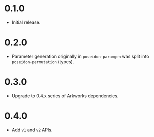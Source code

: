 # 0.1.0

* Initial release.

# 0.2.0

* Parameter generation originally in `poseidon-paramgen` was split into
`poseidon-permutation` (types).

# 0.3.0

* Upgrade to 0.4.x series of Arkworks dependencies.

# 0.4.0

* Add `v1` and `v2` APIs.